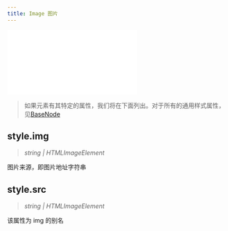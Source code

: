 ```yaml
---
title: Image 图片
---
```


<embed src="@/common/api/elements/nodes/image.md"></embed>

> 如果元素有其特定的属性，我们将在下面列出。对于所有的通用样式属性，见[BaseNode](./BaseNode.zh.md)

## style.img

> _string \|_ _HTMLImageElement_

图片来源，即图片地址字符串

## style.src

> _string \|_ _HTMLImageElement_

该属性为 img 的别名
